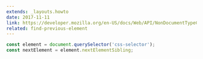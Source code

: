 ```yaml
---
extends: _layouts.howto
date: 2017-11-11
link: https://developer.mozilla.org/en-US/docs/Web/API/NonDocumentTypeChildNode/nextElementSibling
related: find-previous-element
---
```



```javascript
const element = document.querySelector('css-selector');
const nextElement = element.nextElementSibling;
```
